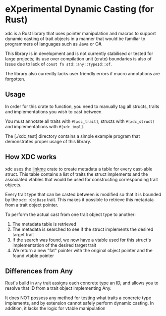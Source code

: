 # eXperimental Dynamic Casting (for Rust)

xdc is a Rust library that uses pointer manipulation and macros to support dynamic casting of trait objects in a manner that would be familiar to programmers of languages such as Java or C#.

This library is in development and is not currently stabilised or tested for large projects; its use over compilation
unit (crate) boundaries is also of issue due to lack of `const fn std::any::TypeId::of`. 

The library also currently lacks user friendly errors if macro annotations are forgotten.

## Usage

In order for this crate to function, you need to manually tag all structs, traits and implementations you wish to cast between.

You must annotate all traits with `#[xdc_trait]`, structs with `#[xdc_struct]` and implementations with `#[xdc_impl]`.

The [./xdc_test] directory contains a simple example program that demonstrates proper usage of this library.

## How XDC works

xdc uses the [linkme](https://github.com/dtolnay/linkme) crate to create metadata a table for every cast-able struct. This table contains a list of traits the struct implements and the associated vtables that would be used for constructing corresponding trait objects.

Every trait type that can be casted between is modified so that it is bounded by the `xdc::ObjBase` trait. This makes it possible to retrieve this metadata from a trait object pointer.

To perform the actual cast from one trait object type to another:

1. The metadata table is retrieved
2. The metadata is searched to see if the struct implements the desired target trait
3. If the search was found, we now have a vtable used for this struct's implementation of the desired target trait
4. We return a new "fat" pointer with the original object pointer and the found vtable pointer

## Differences from Any

Rust's build in `Any` trait assigns each concrete type an ID, and allows you to resolve that ID from a trait object implementing Any. 

It does NOT possess any method for testing what traits a concrete type implements, and by extension cannot safely perform dynamic casting.
In addition, it lacks the logic for vtable manipulation
